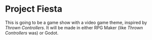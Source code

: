 # Project Fiesta

This is going to be a game show with a video game theme, inspired by *Thrown Controllers*. It will be made in either RPG Maker (like *Thrown Controllers* was) or Godot.
